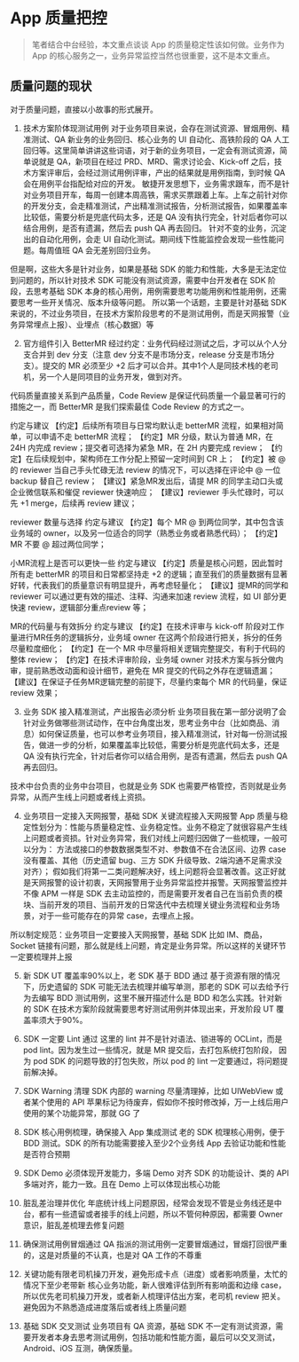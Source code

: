#  App 质量把控

> 笔者结合中台经验，本文重点谈谈 App 的质量稳定性该如何做。业务作为 App 的核心服务之一，业务异常监控当然也很重要，这不是本文重点。
## 质量问题的现状
对于质量问题，直接以小故事的形式展开。


1. 技术方案阶体现测试用例
对于业务项目来说，会存在测试资源、冒烟用例、精准测试、QA 新业务的业务回归、核心业务的 UI 自动化、高铁阶段的 QA 人工回归等。这里简单讲讲这些词语，对于新的业务项目，一定会有测试资源，简单说就是 QA，新项目在经过 PRD、MRD、需求讨论会、Kick-off 之后，技术方案评审后，会经过测试用例评审，产出的结果就是用例指南，到时候 QA 会在用例平台指配给对应的开发。
敏捷开发思想下，业务需求跟车，而不是针对业务项目开车，每周一创建本周高铁，需求买票跟着上车。上车之前针对你的开发分支，会走精准测试，产出精准测试报告，分析测试报告，如果覆盖率比较低，需要分析是兜底代码太多，还是 QA 没有执行完全，针对后者你可以结合用例，是否有遗漏，然后去 push QA 再去回归。
针对不变的业务，沉淀出的自动化用例，会走 UI 自动化测试。期间线下性能监控会发现一些性能问题。每周值班 QA 会无差别回归业务。

但是啊，这些大多是针对业务，如果是基础 SDK 的能力和性能，大多是无法定位到问题的，所以针对技术 SDK 可能没有测试资源，需要中台开发者在 SDK 阶段，去思考基础 SDK 本身的核心用例，用例需要思考功能用例和性能用例，还需要思考一些开关情况、版本升级等问题。
所以第一个话题，主要是针对基础 SDK 来说的，不过业务项目，在技术方案阶段思考的不是测试用例，而是天网报警（业务异常埋点上报）、业埋点（核心数据）等

2. 官方组件引入 BetterMR
经过约定：业务代码经过测试之后，才可以从个人分支合并到 dev 分支（注意 dev 分支不是市场分支，release 分支是市场分支）。提交的 MR 必须至少 +2 后才可以合并。其中1个人是同技术栈的老司机，另一个人是同项目的业务开发，做到对齐。

代码质量直接关系到产品质量，Code Review 是保证代码质量一个最显著可行的措施之一，而 BetterMR 是我们探索最佳 Code Review 的方式之一。

约定与建议
【约定】后续所有项目与日常均默认走 betterMR 流程，如果相对简单，可以申请不走 betterMR 流程；
【约定】MR 分级，默认为普通 MR，在 24H 内完成 review；提交者可选择为紧急 MR，在 2H 内要完成 review；
【约定】在后续规划中，架构师在工作分配上预留一定时间到 CR 上；
【约定】被 @ 的 reviewer 当自己手头忙碌无法 review 的情况下，可以选择在评论中 @ 一位 backup 替自己 review；
【建议】紧急MR发出后，请提 MR 的同学主动口头或企业微信联系和催促 reviewer 快速响应；
【建议】reviewer 手头忙碌时，可以先 +1 merge，后续再 review 建议；

reviewer 数量与选择
约定与建议
【约定】每个 MR @ 到两位同学，其中包含该业务域的 owner，以及另一位适合的同学（熟悉业务或者熟悉代码）；
【约定】MR 不要 @ 超过两位同学；


小MR流程上是否可以更快一些
约定与建议
【约定】质量是核心问题，因此暂时所有走 betterMR 的项目和日常都坚持走 +2 的逻辑；直至我们的质量数据有显著好转，代表我们的质量意识有明显提升，再考虑轻量化；
【建议】提MR的同学和 reviewer 可以通过更有效的描述、注释、沟通来加速 review 流程，如 UI 部分更快速 review，逻辑部分重点review 等；

MR的代码量与有效拆分
约定与建议
【约定】在技术评审与 kick-off 阶段对工作量进行MR任务的逻辑拆分，业务域 owner 在这两个阶段进行把关，拆分的任务尽量粒度细化；
【约定】在一个 MR 中尽量将相关逻辑完整提交，有利于代码的整体 review；
【约定】在技术评审阶段，业务域 owner 对技术方案与拆分做内审，提前熟悉改动面和设计细节，避免在 MR 提交的代码之外存在逻辑遗漏；
【建议】在保证子任务MR逻辑完整的前提下，尽量约束每个 MR 的代码量，保证 review 效果；

3. 业务 SDK 接入精准测试，产出报告必须分析
业务项目我在第一部分说明了会针对业务做哪些测试动作，在中台角度出发，思考业务中台（比如商品、消息）如何保证质量，也可以参考业务项目，接入精准测试，针对每一份测试报告，做进一步的分析，如果覆盖率比较低，需要分析是兜底代码太多，还是 QA 没有执行完全，针对后者你可以结合用例，是否有遗漏，然后去 push QA 再去回归。

技术中台负责的业务中台项目，也就是业务 SDK 也需要严格管控，否则就是业务异常，从而产生线上问题或者线上资损。

4. 业务项目一定接入天网报警，基础 SDK 关键流程接入天网报警
App 质量与稳定性划分为：性能与质量稳定性、业务稳定性。业务不稳定了就很容易产生线上问题或者资损。针对业务异常，我们对线上问题归因做了一些梳理，一般可以分为：
方法或接口的参数数据类型不对、参数值不在合法区间、边界 case 没有覆盖、其他（历史遗留 bug、三方 SDK 升级导致、2端沟通不足需求没对齐）；
假如我们将第一二类问题解决好，线上问题将会显著改善。这正好就是天网报警的设计初衷，天网报警用于业务异常监控并报警。天网报警监控并不像 APM 一样是 SDK 去主动监控的，而是需要开发者自己在当前负责的模块、当前开发的项目、当前开发的日常迭代中去梳理关键业务流程和业务场景，对于一些可能存在的异常 case，去埋点上报。

所以制定规范：业务项目一定要接入天网报警，基础 SDK 比如 IM、商品，Socket 链接有问题，那么就是线上问题，肯定是业务异常。所以这样的关键环节一定要梳理并上报

5. 新 SDK UT 覆盖率90%以上，老 SDK 基于 BDD 通过
基于资源有限的情况下，历史遗留的 SDK 可能无法去梳理并编写单测，那老的 SDK 可以去给予行为去编写 BDD 测试用例，这里不展开描述什么是 BDD 和怎么实践。针对新的 SDK 在技术方案阶段就需要思考好测试用例并体现出来，开发阶段 UT 覆盖率须大于90%。

6. SDK 一定要 Lint 通过
这里的 lint 并不是针对语法、锁进等的 OCLint，而是 pod lint。因为发生过一些情况，就是 MR 提交后，去打包系统打包阶段， 因为 pod SDK 的问题导致的打包失败，所以 pod 的 lint 一定要通过，将问题提前解决掉。

7. SDK Warning 清理
SDK 内部的 warning 尽量清理掉，比如 UIWebView 或者某个使用的 API 苹果标记为待废弃，假如你不按时修改掉，万一上线后用户使用的某个功能异常，那就 GG 了

8. SDK 核心用例梳理，确保接入 App 集成测试
老的 SDK 梳理核心用例，便于 BDD 测试。SDK 的所有功能需要接入至少2个业务线 App 去验证功能和性能是否符合预期

9. SDK Demo 必须体现开发能力，多端 Demo 对齐
SDK 的功能设计、类的 API 多端对齐，能力一致。且在 Demo 上可以体现出核心功能

10. 脏乱差治理并优化
年底统计线上问题原因，经常会发现不管是业务线还是中台，都有一些遗留或者接手的线上问题，所以不管何种原因，都需要 Owner 意识，脏乱差梳理去修复问题

11. 确保测试用例冒烟通过
QA 指派的测试用例一定要冒烟通过，冒烟打回很严重的，这是对质量的不认真，也是对 QA 工作的不尊重

12. 关键功能有限老司机操刀开发，避免形成卡点（进度）或者影响质量，太忙的情况下至少老带新
核心业务功能，新人很难评估到所有影响面和边缘 case，所以优先老司机操刀开发，或者新人梳理评估出方案，老司机 review 把关。避免因为不熟悉造成进度落后或者线上质量问题

13. 基础 SDK 交叉测试
业务项目有 QA 资源，基础 SDK 不一定有测试资源，需要开发者本身去思考测试用例，包括功能和性能方面，最后可以交叉测试，Android、iOS 互测，确保质量。



